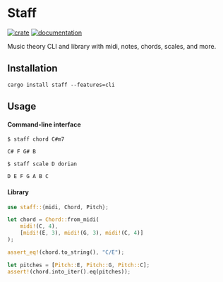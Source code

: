 # Staff
[![crate](https://img.shields.io/crates/v/staff.svg)](https://crates.io/crates/staff)
[![documentation](https://docs.rs/staff/badge.svg)](https://docs.rs/staff)

Music theory CLI and library with midi, notes, chords, scales, and more.

## Installation
```
cargo install staff --features=cli
```

## Usage
#### Command-line interface
```
$ staff chord C#m7

C# F G# B
```
```
$ staff scale D dorian

D E F G A B C
```

#### Library
```rust
use staff::{midi, Chord, Pitch};

let chord = Chord::from_midi(
    midi!(C, 4),
    [midi!(E, 3), midi!(G, 3), midi!(C, 4)]
);

assert_eq!(chord.to_string(), "C/E");

let pitches = [Pitch::E, Pitch::G, Pitch::C];
assert!(chord.into_iter().eq(pitches));
```

